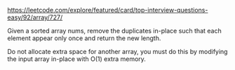 https://leetcode.com/explore/featured/card/top-interview-questions-easy/92/array/727/


Given a sorted array nums, remove the duplicates in-place such that each element appear only once and return the new length.

Do not allocate extra space for another array, you must do this by modifying the input array in-place with O(1) extra memory.